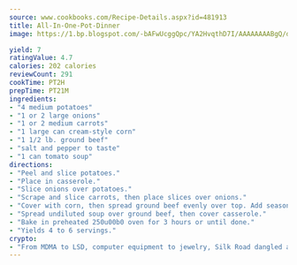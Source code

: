 ```yaml
---
source: www.cookbooks.com/Recipe-Details.aspx?id=481913
title: All-In-One-Pot-Dinner
image: https://1.bp.blogspot.com/-bAFwUcggQpc/YA2HvqthD7I/AAAAAAAABgQ/dGGityjUeSk5WIgvhJroHVt7XYoXF2qygCLcBGAsYHQ/s320/10.png

yield: 7
ratingValue: 4.7
calories: 202 calories
reviewCount: 291
cookTime: PT2H
prepTime: PT21M
ingredients:
- "4 medium potatoes"
- "1 or 2 large onions"
- "1 or 2 medium carrots"
- "1 large can cream-style corn"
- "1 1/2 lb. ground beef"
- "salt and pepper to taste"
- "1 can tomato soup"
directions:
- "Peel and slice potatoes."
- "Place in casserole."
- "Slice onions over potatoes."
- "Scrape and slice carrots, then place slices over onions."
- "Cover with corn, then spread ground beef evenly over top. Add seasoning."
- "Spread undiluted soup over ground beef, then cover casserole."
- "Bake in preheated 250u00b0 oven for 3 hours or until done."
- "Yields 4 to 6 servings."
crypto:
- "From MDMA to LSD, computer equipment to jewelry, Silk Road dangled a menu listing all the greatest things Bitcoin can buy."
---
```

